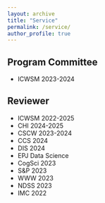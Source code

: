```yaml
---
layout: archive
title: "Service"
permalink: /service/
author_profile: true
---
```


## Program Committee

* ICWSM 2023-2024

## Reviewer

* ICWSM 2022-2025
* CHI 2024-2025
* CSCW 2023-2024
* CCS 2024
* DIS 2024
* EPJ Data Science
* CogSci 2023
* S&P 2023
* WWW 2023
* NDSS 2023
* IMC 2022

